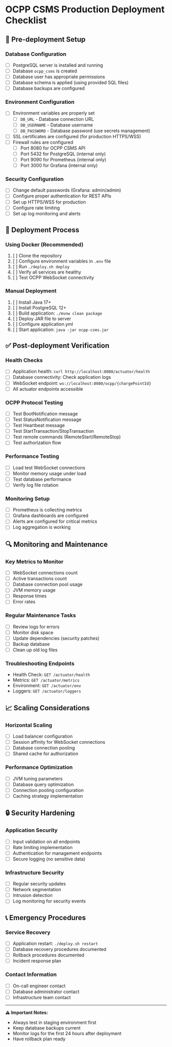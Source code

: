 # OCPP CSMS Production Deployment Checklist

## 🔧 Pre-deployment Setup

### Database Configuration
- [ ] PostgreSQL server is installed and running
- [ ] Database `ocpp_csms` is created
- [ ] Database user has appropriate permissions
- [ ] Database schema is applied (using provided SQL files)
- [ ] Database backups are configured

### Environment Configuration
- [ ] Environment variables are properly set
  - [ ] `DB_URL` - Database connection URL
  - [ ] `DB_USERNAME` - Database username  
  - [ ] `DB_PASSWORD` - Database password (use secrets management)
- [ ] SSL certificates are configured (for production HTTPS/WSS)
- [ ] Firewall rules are configured
  - [ ] Port 8080 for OCPP CSMS API
  - [ ] Port 5432 for PostgreSQL (internal only)
  - [ ] Port 9090 for Prometheus (internal only)
  - [ ] Port 3000 for Grafana (internal only)

### Security Configuration
- [ ] Change default passwords (Grafana: admin/admin)
- [ ] Configure proper authentication for REST APIs
- [ ] Set up HTTPS/WSS for production
- [ ] Configure rate limiting
- [ ] Set up log monitoring and alerts

## 🚀 Deployment Process

### Using Docker (Recommended)
1. [ ] Clone the repository
2. [ ] Configure environment variables in `.env` file
3. [ ] Run `./deploy.sh deploy`
4. [ ] Verify all services are healthy
5. [ ] Test OCPP WebSocket connectivity

### Manual Deployment
1. [ ] Install Java 17+
2. [ ] Install PostgreSQL 12+
3. [ ] Build application: `./mvnw clean package`
4. [ ] Deploy JAR file to server
5. [ ] Configure application.yml
6. [ ] Start application: `java -jar ocpp-csms.jar`

## ✅ Post-deployment Verification

### Health Checks
- [ ] Application health: `curl http://localhost:8080/actuator/health`
- [ ] Database connectivity: Check application logs
- [ ] WebSocket endpoint: `ws://localhost:8080/ocpp/{chargePointId}`
- [ ] All actuator endpoints accessible

### OCPP Protocol Testing
- [ ] Test BootNotification message
- [ ] Test StatusNotification message
- [ ] Test Heartbeat message
- [ ] Test StartTransaction/StopTransaction
- [ ] Test remote commands (RemoteStart/RemoteStop)
- [ ] Test authorization flow

### Performance Testing
- [ ] Load test WebSocket connections
- [ ] Monitor memory usage under load
- [ ] Test database performance
- [ ] Verify log file rotation

### Monitoring Setup
- [ ] Prometheus is collecting metrics
- [ ] Grafana dashboards are configured
- [ ] Alerts are configured for critical metrics
- [ ] Log aggregation is working

## 🔍 Monitoring and Maintenance

### Key Metrics to Monitor
- [ ] WebSocket connections count
- [ ] Active transactions count
- [ ] Database connection pool usage
- [ ] JVM memory usage
- [ ] Response times
- [ ] Error rates

### Regular Maintenance Tasks
- [ ] Review logs for errors
- [ ] Monitor disk space
- [ ] Update dependencies (security patches)
- [ ] Backup database
- [ ] Clean up old log files

### Troubleshooting Endpoints
- Health Check: `GET /actuator/health`
- Metrics: `GET /actuator/metrics`
- Environment: `GET /actuator/env`
- Loggers: `GET /actuator/loggers`

## 📈 Scaling Considerations

### Horizontal Scaling
- [ ] Load balancer configuration
- [ ] Session affinity for WebSocket connections
- [ ] Database connection pooling
- [ ] Shared cache for authorization

### Performance Optimization
- [ ] JVM tuning parameters
- [ ] Database query optimization
- [ ] Connection pooling configuration
- [ ] Caching strategy implementation

## 🔒 Security Hardening

### Application Security
- [ ] Input validation on all endpoints
- [ ] Rate limiting implementation
- [ ] Authentication for management endpoints
- [ ] Secure logging (no sensitive data)

### Infrastructure Security
- [ ] Regular security updates
- [ ] Network segmentation
- [ ] Intrusion detection
- [ ] Log monitoring for security events

## 📞 Emergency Procedures

### Service Recovery
- [ ] Application restart: `./deploy.sh restart`
- [ ] Database recovery procedures documented
- [ ] Rollback procedures documented
- [ ] Incident response plan

### Contact Information
- [ ] On-call engineer contact
- [ ] Database administrator contact
- [ ] Infrastructure team contact

---

**⚠️ Important Notes:**
- Always test in staging environment first
- Keep database backups current
- Monitor logs for the first 24 hours after deployment
- Have rollback plan ready